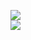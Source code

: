 [![](https://img.shields.io/badge/Made%20With-Github%20Spray-lightgrey.svg?style=for-the-badge&logo=github)](https://github.com/Annihil/github-spray#16201)  
[![](https://i.imgur.com/2DrTn0Z.gif)](https://github.com/Annihil/github-spray)